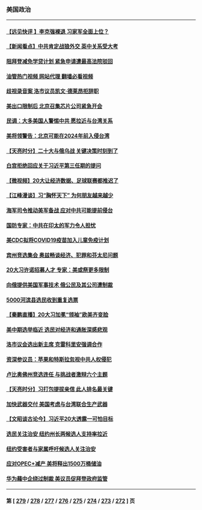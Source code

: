 ### 美国政治
---
#### [【远见快评 】李克强裸退 习家军全面上位？](../../pages/ncid1078159/n13849744.md?10211245) 
#### [【新闻看点】中共肯定战狼外交 英中关系受大考](../../pages/ncid1078159/n13849602.md?10211245) 
#### [阻拜登减免学贷计划 紧急申请遭最高法院驳回](../../pages/ncid1078159/n13849758.md?10211245) 
#### [油管热门视频 网站代理 翻墙必看视频](http://132.145.103.77:81/youtube.html?10211245)
#### [歧视录音案 洛市议员凯文‧德莱昂拒辞职](../../pages/ncid1078159/n13849752.md?10211245) 
#### [美出口限制后 北京召集芯片公司紧急开会](../../pages/ncid1078159/n13849697.md?10211245) 
#### [民调：大多美国人警惕中共 愿拉近与台湾关系](../../pages/ncid1078159/n13849708.md?10211245) 
#### [美将领警告：北京可能在2024年前入侵台湾](../../pages/ncid1078159/n13849667.md?10211245) 
#### [【天亮时分】二十大与俄乌战 关键决策时刻到了](../../pages/ncid1078159/n13849508.md?10211245) 
#### [白宫拒绝回应关于习近平第三任期的提问](../../pages/ncid1078159/n13849649.md?10211245) 
#### [【微视频】20大让经济数据、足球联赛都推迟了](../../pages/ncid1078159/n13849590.md?10211245) 
#### [【江峰漫谈】习“胸怀天下” 为何朋友越来越少](../../pages/ncid1078159/n13849586.md?10211245) 
#### [海军司令推动美军备战 应对中共可能提前侵台](../../pages/ncid1078159/n13849323.md?10211245) 
#### [国防专家：中共在印太的军力令人担忧](../../pages/ncid1078159/n13849228.md?10211245) 
#### [美CDC拟将COVID19疫苗加入儿童免疫计划](../../pages/ncid1078159/n13849099.md?10211245) 
#### [宾州竞选集会 奥兹畅谈经济、犯罪和芬太尼问题](../../pages/ncid1078159/n13849173.md?10211245) 
#### [20大习许诺招募人才 专家：美或祭更多限制](../../pages/ncid1078159/n13849014.md?10211245) 
#### [向俄提供美国军事技术 俄公民及其公司遭制裁](../../pages/ncid1078159/n13849023.md?10211245) 
#### [5000河滨县选民收到重复选票](../../pages/ncid1078159/n13849061.md?10211245) 
#### [【秦鹏直播】20大习加冕“领袖”欧美齐变脸](../../pages/ncid1078159/n13849038.md?10211245) 
#### [美中期选举临近 选民对经济和通胀深感悲观](../../pages/ncid1078159/n13848992.md?10211245) 
#### [洛市议会选出新主席 克雷科里安强调合作](../../pages/ncid1078159/n13848993.md?10211245) 
#### [资深参议员：苹果和特斯拉忽视中共人权侵犯](../../pages/ncid1078159/n13848896.md?10211245) 
#### [卢比奥佛州竞选连任 与挑战者激辩六个主题](../../pages/ncid1078159/n13848839.md?10211245) 
#### [【天亮时分】习打包提拔亲信 此人排名最关键](../../pages/ncid1078159/n13848838.md?10211245) 
#### [加快武器交付 美国考虑与台湾联合生产武器](../../pages/ncid1078159/n13848958.md?10211245) 
#### [【文昭谈古论今】习近平20大透露一可怕目标](../../pages/ncid1078159/n13848050.md?10211245) 
#### [选民关注治安 纽约州长两候选人支持率拉近](../../pages/ncid1078159/n13848543.md?10211245) 
#### [纽约受害者与家属呼吁候选人关注治安](../../pages/ncid1078159/n13848553.md?10211245) 
#### [应对OPEC+减产 美将释出1500万桶储油](../../pages/ncid1078159/n13848438.md?10211245) 
#### [华为藉中企绕过制裁 美议员促拜登政府监管](../../pages/ncid1078159/n13848196.md?10211245) 

---
#### 第 [ [279](./279.md?10211245) / [278](./278.md?10211245) / [277](./277.md?10211245) / [276](./276.md?10211245) / [275](./275.md?10211245) / [274](./274.md?10211245) / [273](./273.md?10211245) / [272](./272.md?10211245) ] 页

